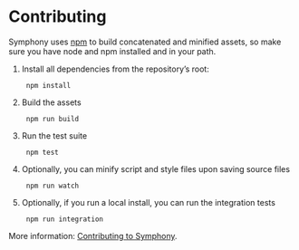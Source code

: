 # Contributing

Symphony uses [npm](https://npmjs.com/) to build concatenated and minified assets,
so make sure you have node and npm installed and in your path.

1. Install all dependencies from the repository’s root:

		npm install

2. Build the assets

		npm run build

3. Run the test suite

		npm test

4. Optionally, you can minify script and style files upon saving source files

		npm run watch

5. Optionally, if you run a local install, you can run the integration tests

		npm run integration

More information: [Contributing to Symphony](https://github.com/symphonycms/symphony-2/wiki/Contributing-to-Symphony).
